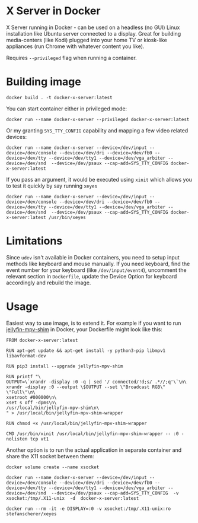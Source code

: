# X Server in Docker

X Server running in Docker - can be used on a headless (no GUI) Linux installation like Ubuntu server connected to a display.
Great for building media-centers (like Kodi) plugged into your home TV or kiosk-like appliances (run Chrome with whatever content you like).

Requires `--privileged` flag when running a container.

# Building image

```
docker build . -t docker-x-server:latest
```

You can start container either in privileged mode:
```
docker run --name docker-x-server --privileged docker-x-server:latest
```

Or my granting `SYS_TTY_CONFIG` capability and mapping a few video related devices:
```
docker run --name docker-x-server --device=/dev/input --device=/dev/console --device=/dev/dri --device=/dev/fb0 --device=/dev/tty --device=/dev/tty1 --device=/dev/vga_arbiter --device=/dev/snd  --device=/dev/psaux --cap-add=SYS_TTY_CONFIG docker-x-server:latest
```

If you pass an argument, it would be executed using `xinit` which allows you to test it quickly by say running `xeyes`
```
docker run --name docker-x-server --device=/dev/input --device=/dev/console --device=/dev/dri --device=/dev/fb0 --device=/dev/tty --device=/dev/tty1 --device=/dev/vga_arbiter --device=/dev/snd  --device=/dev/psaux --cap-add=SYS_TTY_CONFIG docker-x-server:latest /usr/bin/xeyes
```

# Limitations

Since `udev` isn't available in Docker containers, you need to setup input methods like keyboard and mouse manually.
If you need keyboard, find the event number for your keyboard (like `/dev/input/event4`), uncomment the relevant section in `Dockerfile`, update the Device Option for keyboard accordingly and rebuild the image.

# Usage

Easiest way to use image, is to extend it.
For example if you want to run [jellyfin-mpv-shim](https://github.com/jellyfin/jellyfin-mpv-shim) in Docker, your Dockerfile might look like this:
```
FROM docker-x-server:latest

RUN apt-get update && apt-get install -y python3-pip libmpv1 libavformat-dev

RUN pip3 install --upgrade jellyfin-mpv-shim

RUN printf "\
OUTPUT=\`xrandr -display :0 -q | sed '/ connected/!d;s/ .*//;q'\`\n\
xrandr -display :0 --output \$OUTPUT --set \"Broadcast RGB\" \"Full\"\n\
xsetroot #000000\n\
xset s off -dpms\n\
/usr/local/bin/jellyfin-mpv-shim\n\
" > /usr/local/bin/jellyfin-mpv-shim-wrapper

RUN chmod +x /usr/local/bin/jellyfin-mpv-shim-wrapper

CMD /usr/bin/xinit /usr/local/bin/jellyfin-mpv-shim-wrapper -- :0 -nolisten tcp vt1
```

Another option is to run the actual application in separate container and share the X11 socket between them:

```
docker volume create --name xsocket
```

```
docker run --name docker-x-server --device=/dev/input --device=/dev/console --device=/dev/dri --device=/dev/fb0 --device=/dev/tty --device=/dev/tty1 --device=/dev/vga_arbiter --device=/dev/snd  --device=/dev/psaux --cap-add=SYS_TTY_CONFIG  -v xsocket:/tmp/.X11-unix  -d  docker-x-server:latest
```

```
docker run --rm -it -e DISPLAY=:0 -v xsocket:/tmp/.X11-unix:ro stefanscherer/xeyes
```